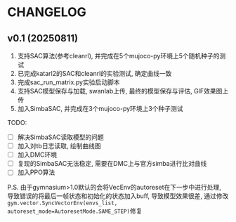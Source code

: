 # CHANGELOG
## v0.1 (20250811)
1. 支持SAC算法(参考cleanrl), 并完成在5个mujoco-py环境上5个随机种子的测试
2. 已完成katarl2的SAC和cleanrl的实验测试, 确定曲线一致
3. 完成sac_run_matrix.py实验启动脚本
4. 支持SAC模型保存与加载, swanlab上传, 最终的模型保存与评估, GIF效果图上传
5. 加入SimbaSAC, 并完成在3个mujoco-py环境上3个种子测试

TODO:
- [ ] 解决SimbaSAC读取模型的问题
- [ ] 加入对tb日志读取, 绘制曲线图
- [ ] 加入DMC环境
- [ ] 复现的SimbaSAC无法稳定, 需要在DMC上与官方simba进行比对曲线
- [ ] 加入PPO算法

P.S. 由于gymnasium>1.0默认的会将VecEnv的autoreset在下一步中进行处理, 导致错误的将最后一帧状态和初始化的状态加入buff, 导致模型效果很差, 通过修改`gym.vector.SyncVectorEnv(envs_list, autoreset_mode=AutoresetMode.SAME_STEP)`修复
